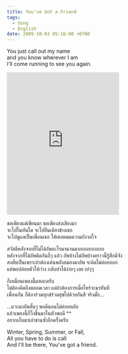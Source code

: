 ```yaml
---
title: You've Got a Friend
tags:
  - Song
  - English
date: 2009-10-03 05:16:00 +0700
---
```


You just call out my name  
and you know wherever I am  
I'll come running to see you again.

<iframe src="https://open.spotify.com/embed/track/69l8nFPu0LWmnoJX7YSVYc" width="300" height="380" frameborder="0" allowtransparency="true" allow="encrypted-media"></iframe>

ขอเพียงแต่เขียนมา ขอเพียงส่งเสียงมา  
จะไปในทันใด จะไปยืนเคียงข้างเธอ  
จะไปดูแลเป็นเพื่อนเธอ ให้เธอหมดความกังวลใจ

สวัสดีหลังจากที่ไม่ได้อัพอะไรมานานมากกกกกกกกก  
หลังจากที่ได้อัพติดกันถี่ๆ แล้ว อัพบ้างไม่อัพบ้างคราวนี้รู้สึกดีจัง  
สงสัยเป็นเพราะถ้าต้องเค้นพลังสมองมาอัพ จะคิดไม่ค่อยออก  
แต่พอปล่อยตัวให้ว่าง กลับทำได้ง่ายๆ เลย เย่ๆๆ

ก็เหมือนเพลงนี้แหละครับ  
ไม่ต้องคิดถึงตลอดเวลา แต่ถ้าต้องการเมื่อไหร่จะมาทันที  
เพื่อนกัน ก็ต้องร่วมทุกข์ร่วมสุขไปด้วยกันสิ จริงมั้ย...

...แวะมาอัพสั้นๆ พอดีนอนไม่ค่อยหลับ  
แล้วเพลงนี้ก็วิ๊งขึ้นมาในหัวพอดี ^^  
อยากเก็บมาเล่าขานซ้ำอีกครั้งครับ

Winter, Spring, Summer, or Fall,  
All you have to do is call  
And I'll be there, You've got a friend.
